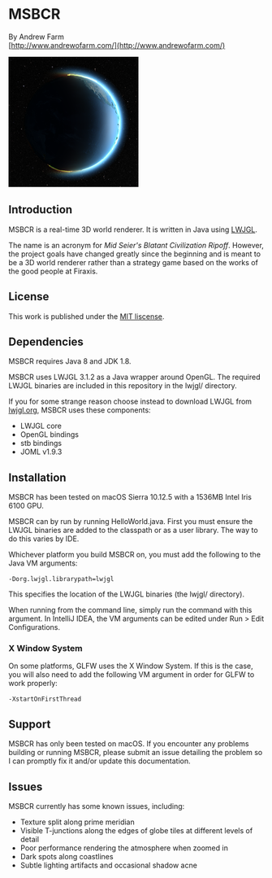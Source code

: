 # MSBCR

By Andrew Farm  
[http://www.andrewofarm.com/](http://www.andrewofarm.com/)

![Screenshot](MSBCR.png)

## Introduction

MSBCR is a real-time 3D world renderer. It is written in Java using
[LWJGL](http://lwjgl.org/).

The name is an acronym for _Mid Seier's Blatant Civilization Ripoff_. However,
the project goals have changed greatly since the beginning and is meant to be a
3D world renderer rather than a strategy game based on the works of the good
people at Firaxis.

## License

This work is published under the
[MIT liscense](https://choosealicense.com/licenses/mit/).

## Dependencies

MSBCR requires Java 8 and JDK 1.8.

MSBCR uses LWJGL 3.1.2 as a Java wrapper around OpenGL. The required LWJGL
binaries are included in this repository in the lwjgl/ directory.

If you for some strange reason choose instead to download LWJGL from
[lwjgl.org](http://lwjgl.org/), MSBCR uses these components:

  * LWJGL core
  * OpenGL bindings
  * stb bindings
  * JOML v1.9.3

## Installation

MSBCR has been tested on macOS Sierra 10.12.5 with a 1536MB Intel Iris 6100
GPU.

MSBCR can by run by running HelloWorld.java. First you must ensure the LWJGL
binaries are added to the classpath or as a user library. The way to do this
varies by IDE.

Whichever platform you build MSBCR on, you must add the following to the Java
VM arguments:

    -Dorg.lwjgl.librarypath=lwjgl

This specifies the location of the LWJGL binaries (the lwjgl/
directory).

When running from the command line, simply run the command with this argument.
In IntelliJ IDEA, the VM arguments can be edited under Run > Edit
Configurations.

### X Window System

On some platforms, GLFW uses the X Window System. If this is the case, you will
also need to add the following VM argument in order for GLFW to work properly:

    -XstartOnFirstThread

## Support

MSBCR has only been tested on macOS. If you encounter any problems building or
running MSBCR, please submit an issue detailing the problem so I can promptly
fix it and/or update this documentation.

## Issues

MSBCR currently has some known issues, including:

  * Texture split along prime meridian
  * Visible T-junctions along the edges of globe tiles at different levels of
detail
  * Poor performance rendering the atmosphere when zoomed in
  * Dark spots along coastlines
  * Subtle lighting artifacts and occasional shadow acne
